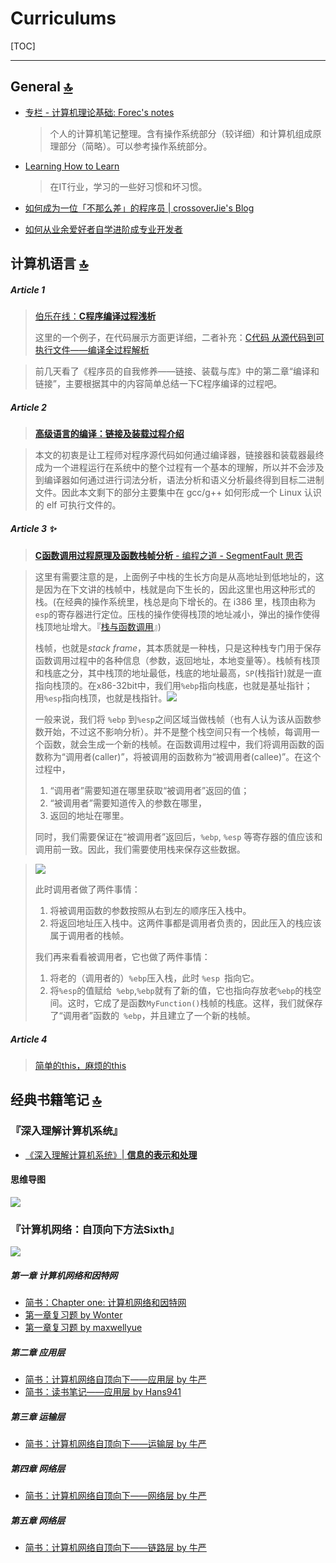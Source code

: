 # Curriculums

[TOC]

---

## General [:top:](#Curriculums)

- [专栏 - 计算机理论基础: Forec's notes](http://blog.forec.cn/columns/cs-basic.html)

  > 个人的计算机笔记整理。含有操作系统部分（较详细）和计算机组成原理部分（简略）。可以参考操作系统部分。

- [Learning How to Learn](https://zilongshanren.com/blog/2017-05-09-learning-how-to-learn.html#sec-2-7)

  > 在IT行业，学习的一些好习惯和坏习惯。

- [如何成为一位「不那么差」的程序员 | crossoverJie's Blog](https://crossoverjie.top/2018/08/12/personal/how-to-be-developer/?hmsr=toutiao.io&utm_medium=toutiao.io&utm_source=toutiao.io)

- [如何从业余爱好者自学进阶成专业开发者](https://mp.weixin.qq.com/s?__biz=MjM5MzA0OTkwMA%3D%3D&mid=2651197532&idx=1&sn=ad6965827c6d1d5bbd364bdf2c65ea63#wechat_redirect)

## 计算机语言 [🔝](#Curriculums)

##### Article 1

> [伯乐在线：**C程序编译过程浅析**](http://blog.jobbole.com/109399/) 
>
> <!--从一个gcc编译c程序的实例出发，通过详细的cli命令和适当的图片展示了整个过程。Practical。-->
>
> 这里的一个例子，在代码展示方面更详细，二者补充：[C代码 从源代码到可执行文件——编译全过程解析](https://www.jianshu.com/p/8dc5b0689b53)

> 前几天看了《程序员的自我修养——链接、装载与库》中的第二章“编译和链接”，主要根据其中的内容简单总结一下C程序编译的过程吧。 

##### Article 2

> [**高级语言的编译：链接及装载过程介绍**](https://cloud.tencent.com/developer/article/1057759)
>
> <!--更深入的一个说明，从引言、CPU体系结构，操作系统介绍，更侧重编译器原理角度。-->

> 本文的初衷是让工程师对程序源代码如何通过编译器，链接器和装载器最终成为一个进程运行在系统中的整个过程有一个基本的理解，所以并不会涉及到编译器如何通过进行词法分析，语法分析和语义分析最终得到目标二进制文件。因此本文剩下的部分主要集中在 gcc/g++ 如何形成一个 Linux 认识的 elf 可执行文件的。 

##### Article 3 ✨

> [**C函数调用过程原理及函数栈帧分析** - 编程之道 - SegmentFault 思否](https://segmentfault.com/a/1190000007977460)
>
> <!--蛮不错，并不晦涩-->

> 这里有需要注意的是，上面例子中栈的生长方向是从高地址到低地址的，这是因为在下文讲的栈帧中，栈就是向下生长的，因此这里也用这种形式的栈。(在经典的操作系统里，栈总是向下增长的。在 i386 里，栈顶由称为`esp`的寄存器进行定位。压栈的操作使得栈顶的地址减小，弹出的操作使得栈顶地址增大。『[栈与函数调用](http://gaunthan.leanote.com/post/%E6%A0%88%E4%B8%8E%E5%87%BD%E6%95%B0%E8%B0%83%E7%94%A8)』)
>
> 栈帧，也就是*stack frame*，其本质就是一种栈，只是这种栈专门用于保存函数调用过程中的各种信息（参数，返回地址，本地变量等）。栈帧有栈顶和栈底之分，其中栈顶的地址最低，栈底的地址最高，`SP`(栈指针)就是一直指向栈顶的。在x86-32bit中，我们用` %ebp `指向栈底，也就是基址指针；用` %esp `指向栈顶，也就是栈指针。![](https://segmentfault.com/img/remote/1460000007977465)
>
> 一般来说，我们将 `%ebp` 到` %esp `之间区域当做栈帧（也有人认为该从函数参数开始，不过这不影响分析）。并不是整个栈空间只有一个栈帧，每调用一个函数，就会生成一个新的栈帧。在函数调用过程中，我们将调用函数的函数称为“调用者(caller)”，将被调用的函数称为“被调用者(callee)”。在这个过程中，
>
> 1. “调用者”需要知道在哪里获取“被调用者”返回的值；
> 2. “被调用者”需要知道传入的参数在哪里，
> 3. 返回的地址在哪里。
>
> 同时，我们需要保证在“被调用者”返回后，`%ebp`, `%esp` 等寄存器的值应该和调用前一致。因此，我们需要使用栈来保存这些数据。

> ![](https://segmentfault.com/img/remote/1460000007977466)
>
> 此时调用者做了两件事情：
>
> 1. 将被调用函数的参数按照从右到左的顺序压入栈中。
> 2. 将返回地址压入栈中。这两件事都是调用者负责的，因此压入的栈应该属于调用者的栈帧。
>
> 我们再来看看被调用者，它也做了两件事情：
>
> 1. 将老的（调用者的）` %ebp `压入栈，此时 `%esp `指向它。
> 2. 将` %esp `的值赋给` %ebp`,` %ebp `就有了新的值，它也指向存放老` %ebp `的栈空间。这时，它成了是函数` MyFunction() `栈帧的栈底。这样，我们就保存了“调用者”函数的` %ebp`，并且建立了一个新的栈帧。

##### Article 4

> [简单的this，麻烦的this](https://mp.weixin.qq.com/s/abTdgW2_rUkzLBs8ypdkqQ)



## 经典书籍笔记 [🔝](#Curriculums)

### 『深入理解计算机系统』

- [《深入理解计算机系统》| **信息的表示和处理**](https://www.jianshu.com/p/58cb75d9404e?utm_campaign=maleskine&utm_content=note&utm_medium=seo_notes&utm_source=recommendation)

#### 思维导图

![](https://ws1.sinaimg.cn/large/006PFQeVly1fumxtiqtwbj30z68cf1kx.jpg)

### 『计算机网络：自顶向下方法Sixth』

![](https://upload-images.jianshu.io/upload_images/2941343-c76b682f3ff23a2e.png?imageMogr2/auto-orient/strip%7CimageView2/2/w/318)

##### 第一章 计算机网络和因特网

- [简书：Chapter one: 计算机网络和因特网](https://www.jianshu.com/p/d388d0528524)
- [第一章复习题 by Wonter](https://www.jianshu.com/p/4158a9258b01)
- [第一章复习题 by maxwellyue](https://www.jianshu.com/p/47f1adf5fb1f)

##### 第二章 应用层

- [简书：计算机网络自顶向下——应用层 by 牛严](https://www.jianshu.com/p/48f2bebaeb40)
- [简书：读书笔记——应用层 by Hans941](https://www.jianshu.com/p/1b53e88e5864?utm_campaign=maleskine&utm_content=note&utm_medium=seo_notes&utm_source=recommendation)

##### 第三章 运输层

- [简书：计算机网络自顶向下——运输层 by 牛严](https://www.jianshu.com/p/0bbc559e7b05)

##### 第四章 网络层

- [简书：计算机网络自顶向下——网络层 by 牛严](https://www.jianshu.com/p/78330d05537c)

##### 第五章 网络层

- [简书：计算机网络自顶向下——链路层 by 牛严](https://www.jianshu.com/p/16c716ec06b7)